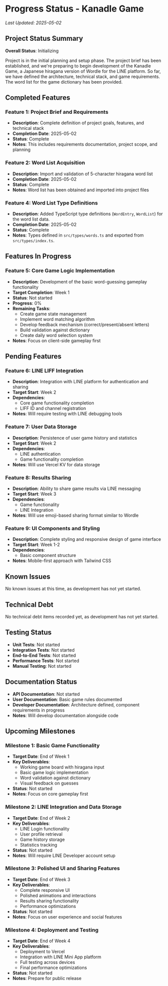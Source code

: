 # Progress Status - Kanadle Game

*Last Updated: 2025-05-02*

## Project Status Summary

**Overall Status**: Initializing

Project is in the initial planning and setup phase. The project brief has been established, and we're preparing to begin development of the Kanadle Game, a Japanese hiragana version of Wordle for the LINE platform. So far, we have defined the architecture, technical stack, and game requirements. The word list for the game dictionary has been provided.

## Completed Features

### Feature 1: Project Brief and Requirements

- **Description**: Complete definition of project goals, features, and technical stack
- **Completion Date**: 2025-05-02
- **Status**: Complete
- **Notes**: This includes requirements documentation, project scope, and planning

### Feature 2: Word List Acquisition

- **Description**: Import and validation of 5-character hiragana word list
- **Completion Date**: 2025-05-02
- **Status**: Complete
- **Notes**: Word list has been obtained and imported into project files

### Feature 4: Word List Type Definitions

- **Description**: Added TypeScript type definitions (`WordEntry`, `WordList`) for the word list data.
- **Completion Date**: 2025-05-02
- **Status**: Complete
- **Notes**: Types defined in `src/types/words.ts` and exported from `src/types/index.ts`.

## Features In Progress

### Feature 5: Core Game Logic Implementation

- **Description**: Development of the basic word-guessing gameplay functionality
- **Target Completion**: Week 1
- **Status**: Not started
- **Progress**: 0%
- **Remaining Tasks**:
  - Create game state management
  - Implement word matching algorithm
  - Develop feedback mechanism (correct/present/absent letters)
  - Build validation against dictionary
  - Create daily word selection system
- **Notes**: Focus on client-side gameplay first

## Pending Features

### Feature 6: LINE LIFF Integration

- **Description**: Integration with LINE platform for authentication and sharing
- **Target Start**: Week 2
- **Dependencies**: 
  - Core game functionality completion
  - LIFF ID and channel registration
- **Notes**: Will require testing with LINE debugging tools

### Feature 7: User Data Storage

- **Description**: Persistence of user game history and statistics
- **Target Start**: Week 2
- **Dependencies**: 
  - LINE authentication
  - Game functionality completion
- **Notes**: Will use Vercel KV for data storage

### Feature 8: Results Sharing

- **Description**: Ability to share game results via LINE messaging
- **Target Start**: Week 3
- **Dependencies**: 
  - Game functionality
  - LINE Integration
- **Notes**: Will use emoji-based sharing format similar to Wordle

### Feature 9: UI Components and Styling

- **Description**: Complete styling and responsive design of game interface
- **Target Start**: Week 1-2
- **Dependencies**: 
  - Basic component structure
- **Notes**: Mobile-first approach with Tailwind CSS

## Known Issues

No known issues at this time, as development has not yet started.

## Technical Debt

No technical debt items recorded yet, as development has not yet started.

## Testing Status

- **Unit Tests**: Not started
- **Integration Tests**: Not started
- **End-to-End Tests**: Not started
- **Performance Tests**: Not started
- **Manual Testing**: Not started

## Documentation Status

- **API Documentation**: Not started
- **User Documentation**: Basic game rules documented
- **Developer Documentation**: Architecture defined, component requirements in progress
- **Notes**: Will develop documentation alongside code

## Upcoming Milestones

### Milestone 1: Basic Game Functionality

- **Target Date**: End of Week 1
- **Key Deliverables**:
  - Working game board with hiragana input
  - Basic game logic implementation
  - Word validation against dictionary
  - Visual feedback on guesses
- **Status**: Not started
- **Notes**: Focus on core gameplay first

### Milestone 2: LINE Integration and Data Storage

- **Target Date**: End of Week 2
- **Key Deliverables**:
  - LINE Login functionality
  - User profile retrieval
  - Game history storage
  - Statistics tracking
- **Status**: Not started
- **Notes**: Will require LINE Developer account setup

### Milestone 3: Polished UI and Sharing Features

- **Target Date**: End of Week 3
- **Key Deliverables**:
  - Complete responsive UI
  - Polished animations and interactions
  - Results sharing functionality
  - Performance optimizations
- **Status**: Not started
- **Notes**: Focus on user experience and social features

### Milestone 4: Deployment and Testing

- **Target Date**: End of Week 4
- **Key Deliverables**:
  - Deployment to Vercel
  - Integration with LINE Mini App platform
  - Full testing across devices
  - Final performance optimizations
- **Status**: Not started
- **Notes**: Prepare for public release

